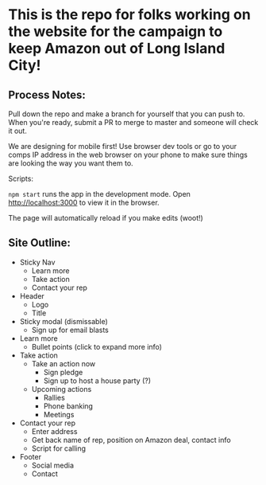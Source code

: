 # This is the repo for folks working on the website for the campaign to keep Amazon out of Long Island City!

## Process Notes:
Pull down the repo and make a branch for yourself that you can push to. When you're ready, submit a PR to merge to master and someone will check it out.

We are designing for mobile first! Use browser dev tools or go to your comps IP address in the web browser on your phone to make sure things are looking the way you want them to.

Scripts:

`npm start` runs the app in the development mode.
Open [http://localhost:3000](http://localhost:3000) to view it in the browser.

The page will automatically reload if you make edits (woot!)

## Site Outline:

- Sticky Nav
  - Learn more
  - Take action
  - Contact your rep
- Header
  - Logo
  - Title
- Sticky modal (dismissable)
  - Sign up for email blasts
- Learn more
  - Bullet points (click to expand more info)
- Take action
  - Take an action now
    - Sign pledge
    - Sign up to host a house party (?)
  - Upcoming actions
    - Rallies
    - Phone banking
    - Meetings
- Contact your rep
  - Enter address
  - Get back name of rep, position on Amazon deal, contact info
  - Script for calling
- Footer
  - Social media
  - Contact
